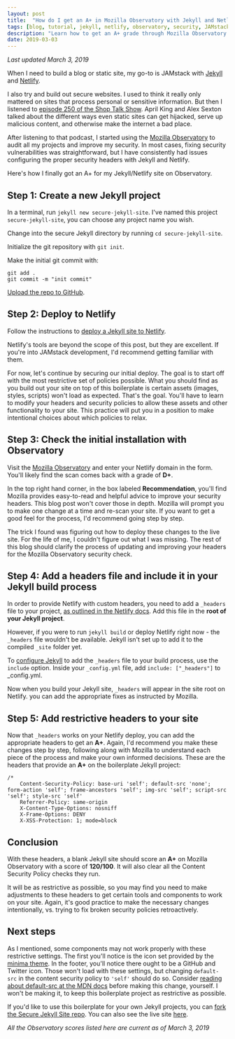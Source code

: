 ```yaml
---
layout: post
title:  "How do I get an A+ in Mozilla Observatory with Jekyll and Netlify?"
tags: [blog, tutorial, jekyll, netlify, observatory, security, JAMstack, 'post']
description: "Learn how to get an A+ grade through Mozilla Observatory using Jekyll and Netlify."
date: 2019-03-03
---
```

*Last updated March 3, 2019*

When I need to build a blog or static site, my go-to is JAMstack with [Jekyll](https://jekyllrb.com/) and [Netlify](https://www.netlify.com/).

I also try and build out secure websites. I used to think it really only mattered on sites that process personal or sensitive information. But then I listened to [episode 250 of the Shop Talk Show](https://shoptalkshow.com/episodes/250-web-security-april-king-alex-sexton/). April King and Alex Sexton talked about the different ways even static sites can get hijacked, serve up malicious content, and otherwise make the internet a bad place. 

After listening to that podcast, I started using the [Mozilla Observatory](https://observatory.mozilla.org/) to audit all my projects and improve my security. In most cases, fixing security vulnerabilities was straightforward, but I have consistently had issues configuring the proper security headers with Jekyll and Netlify.

Here's how I finally got an A+ for my Jekyll/Netlify site on Observatory. 

## Step 1: Create a new Jekyll project 

In a terminal, run `jekyll new secure-jekyll-site`. I've named this project `secure-jekyll-site`, you can choose any project name you wish.

Change into the secure Jekyll directory by running `cd secure-jekyll-site`. 

Initialize the git repository with `git init`.

Make the initial git commit with: 

```
git add .
git commit -m "init commit"
```

[Upload the repo to GitHub](https://help.github.com/en/articles/adding-an-existing-project-to-github-using-the-command-line). 

## Step 2: Deploy to Netlify 

Follow the instructions to [deploy a Jekyll site to Netlify](https://www.netlify.com/docs/continuous-deployment/).

Netlify's tools are beyond the scope of this post, but they are excellent. If you're into JAMstack development, I'd recommend getting familiar with them.

For now, let's continue by securing our initial deploy. The goal is to start off with the most restrictive set of policies possible. What you should find as you build out your site on top of this boilerplate is certain assets (images, styles, scripts) won't load as expected. That's the goal. You'll have to learn to modify your headers and security policies to allow these assets and other functionality to your site. This practice will put you in a position to make intentional choices about which policies to relax. 

## Step 3: Check the initial installation with Observatory 

Visit the [Mozilla Observatory](https://observatory.mozilla.org/) and enter your Netlify domain in the form. You'll likely find the scan comes back with a grade of **D+**. 

In the top right hand corner, in the box labeled **Recommendation**, you'll find Mozilla provides easy-to-read and helpful advice to improve your security headers. This blog post won't cover those in depth. Mozilla will prompt you to make one change at a time and re-scan your site. If you want to get a good feel for the process, I'd recommend going step by step. 

The trick I found was figuring out how to deploy these changes to the live site. For the life of me, I couldn't figure out what I was missing. The rest of this blog should clarify the process of updating and improving your headers for the Mozilla Observatory security check. 

## Step 4: Add a headers file and include it in your Jekyll build process

In order to provide Netlify with custom headers, you need to add a `_headers` file to your project, [as outlined in the Netlify docs](https://www.netlify.com/docs/headers-and-basic-auth/). Add this file in the **root of your Jekyll project**. 

However, if you were to run `jekyll build` or deploy Netlify right now - the `_headers` file wouldn't be available. Jekyll isn't set up to add it to the compiled `_site` folder yet. 

To [configure Jekyll](https://jekyllrb.com/docs/configuration/options/) to add the `_headers` file to your build process, use the `include` option. Inside your `_config.yml` file, add `include: ["_headers"]` to _config.yml. 

Now when you build your Jekyll site, `_headers` will appear in the site root on Netlify. you can add the appropriate fixes as instructed by Mozilla. 

## Step 5: Add restrictive headers to your site 

Now that `_headers` works on your Netlify deploy, you can add the appropriate headers to get an **A+**. Again, I'd recommend you make these changes step by step, following along with Mozilla to understand each piece of the process and make your own informed decisions. These are the headers that provide an **A+** on the boilerplate Jekyll project:

```
/* 
    Content-Security-Policy: base-uri 'self'; default-src 'none'; form-action 'self'; frame-ancestors 'self'; img-src 'self'; script-src 'self'; style-src 'self'
    Referrer-Policy: same-origin
    X-Content-Type-Options: nosniff
    X-Frame-Options: DENY
    X-XSS-Protection: 1; mode=block
```

## Conclusion 

With these headers, a blank Jekyll site should score an **A+** on Mozilla Observatory with a score of **120/100**. It will also clear all the Content Security Policy checks they run. 

It will be as restrictive as possible, so you may find you need to make adjustments to these headers to get certain tools and components to work on your site. Again, it's good practice to make the necessary changes intentionally, vs. trying to fix broken security policies retroactively. 

## Next steps 

As I mentioned, some components may not work properly with these restrictive settings. The first you'll notice is the icon set provided by the [minima theme](https://github.com/jekyll/minima). In the footer, you'll notice there ought to be a GitHub and Twitter icon. Those won't load with these settings, but changing `default-src` in the content security policy to `'self'` should do so. Consider [reading about default-src at the MDN docs](https://developer.mozilla.org/en-US/docs/Web/HTTP/Headers/Content-Security-Policy/default-src) before making this change, yourself. I won't be making it, to keep this boilerplate project as restrictive as possible. 

If you'd like to use this boilerplate for your own Jekyll projects, you can [fork the Secure Jekyll Site repo](https://github.com/ogdenstudios/secure-jekyll-site). You can also see the live site [here](https://secure-jekyll-site.netlify.com/).

*All the Observatory scores listed here are current as of March 3, 2019*